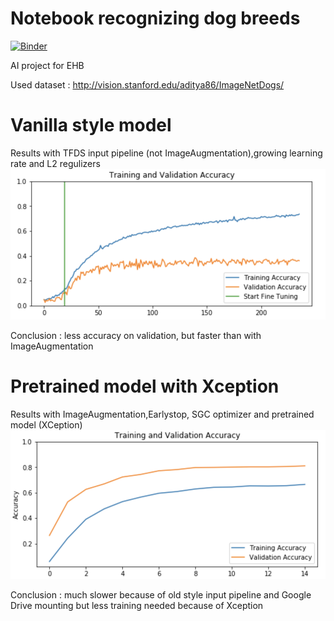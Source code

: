 # Notebook recognizing dog breeds

[![Binder](https://mybinder.org/badge_logo.svg)](https://mybinder.org/v2/gh/ionut2497/ionut.alazaroae.ai/master?filepath=main_pretrained_cnn.ipynb)

AI project for EHB

Used dataset : http://vision.stanford.edu/aditya86/ImageNetDogs/
# Vanilla style model
Results with TFDS input pipeline (not ImageAugmentation),growing learning rate  and L2 regulizers
![Screenshot](vanilla.png)

Conclusion : less accuracy on validation, but faster than with ImageAugmentation


# Pretrained model with Xception

Results with ImageAugmentation,Earlystop, SGC optimizer and pretrained model (XCeption)
![Screenshot](pretrained.png)

Conclusion : much slower because of old style input pipeline and Google Drive mounting but less training needed because of Xception
